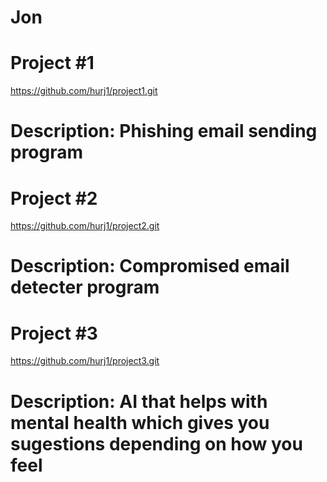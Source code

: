 # Jon

# Project #1
https://github.com/hurj1/project1.git
# Description: Phishing email sending program

# Project #2
https://github.com/hurj1/project2.git
# Description: Compromised email detecter program

# Project #3
https://github.com/hurj1/project3.git
# Description: AI that helps with mental health which gives you sugestions depending on how you feel
